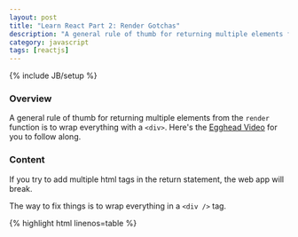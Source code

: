 ```yaml
---
layout: post
title: "Learn React Part 2: Render Gotchas"
description: "A general rule of thumb for returning multiple elements from the `render` function is to wrap everything with a `<div>`. [Egghead Video](https://egghead.io/lessons/react-hello-world-first-component)."
category: javascript
tags: [reactjs]
---
```

{% include JB/setup %}

<!-- Overview -->
<h3>Overview</h3>

A general rule of thumb for returning multiple elements from the `render` function is to wrap everything with a `<div>`. Here's the [Egghead Video](https://egghead.io/lessons/react-hello-world-first-component) for you to follow along.

<!-- Content -->
<h3>Content</h3>

If you try to add multiple html tags in the return statement, the web app will break.

The way to fix things is to wrap everything in a `<div />` tag.

{% highlight html linenos=table  %}
<!doctype html>
<html lang="en">
    <head>
        <meta charset="UTF-8">
        <title>Render Method Gotchas</title>
        <script src="http://fb.me/react-0.8.0.js"></script>
        <script src="http://fb.me/JSXTransformer-0.8.0.js"></script>
    </head>
    <body>
    <script type="text/jsx">
        /*** @jsx React.DOM */
        var App = React.createClass({
            render:function(){
                return (
                        <div>
                            <h1>Hello World</h1>
                            <b>bold</b>
                        </div>
                        )
            }
        });

        React.renderComponent(<App />,document.body)
    </script>
    </body>
</html>
{% endhighlight %}

OUTPUT:

![Results]({{ ASSET_PATH }}/../images/2015-01-31-learn-react-part-2-render-gotchas.png)